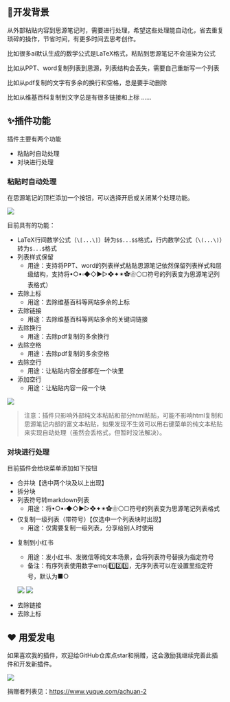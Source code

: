 ## 🤔开发背景

从外部粘贴内容到思源笔记时，需要进行处理，希望这些处理能自动化，省去重复琐碎的操作，节省时间，有更多时间去思考创作。

比如很多ai默认生成的数学公式是LaTeX格式，粘贴到思源笔记不会渲染为公式

比如从PPT、word复制列表到思源，列表结构会丢失，需要自己重新写一个列表

比如从pdf复制的文字有多余的换行和空格，总是要手动删除

比如从维基百科复制到文字总是有很多链接和上标
……

## ✨插件功能

插件主要有两个功能

* 粘贴时自动处理
* 对块进行处理

### 粘贴时自动处理

在思源笔记的顶栏添加一个按钮，可以选择开启或关闭某个处理功能。

![](https://fastly.jsdelivr.net/gh/Achuan-2/PicBed/assets/PixPin_2024-12-15_18-10-59-2024-12-15.png)

目前具有的功能：

* LaTeX行间数学公式（`\[...\]`）转为`$$...$$`格式，行内数学公式（`\(...\)`）转为`$...$`格式
* 列表样式保留
  * 用途：支持将PPT、word的列表样式粘贴思源笔记依然保留列表样式和层级结构，支持将•○▪▫◆◇►▻❖✦✴✿❀⚪☐符号的列表变为思源笔记列表格式）
* 去除上标
  * 用途：去除维基百科等网站多余的上标
* 去除链接
  * 用途：去除维基百科等网站多余的关键词链接
* 去除换行
  * 用途：去除pdf复制的多余换行
* 去除空格
  * 用途：去除pdf复制的多余空格
* 去除空行
  * 用途：让粘贴内容全部都在一个块里
* 添加空行
  * 用途：让粘贴内容一段一个块

![](https://fastly.jsdelivr.net/gh/Achuan-2/PicBed/assets/PixPin_2024-12-14_19-02-01-2024-12-14.png)

> 注意：插件只影响外部纯文本粘贴和部分html粘贴，可能不影响html复制和思源笔记内部的富文本粘贴，如果发现不生效可以用右键菜单的纯文本粘贴来实现自动处理（虽然会丢格式，但暂时没法解决）。

### 对块进行处理

目前插件会给块菜单添加如下按钮

* 合并块【选中两个块及以上出现】
* 拆分块
* 列表符号转markdown列表
  * 用途：将•○▪▫◆◇►▻❖✦✴✿❀⚪☐符号的列表变为思源笔记列表格式
* 仅复制一级列表（带符号）【仅选中一个列表块时出现】
  * 用途：仅需要复制一级列表，分享给别人时使用
- 复制到小红书
  * 用途：发小红书、发微信等纯文本场景，会将列表符号替换为指定符号
  * 备注：有序列表使用数字emoji1️⃣2️⃣3️⃣，无序列表可以在设置里指定符号，默认为■○
   
   ![](https://fastly.jsdelivr.net/gh/Achuan-2/PicBed/assets/PixPin_2024-12-15_18-01-10-2024-12-15.png)
   ![](https://fastly.jsdelivr.net/gh/Achuan-2/PicBed/assets/PixPin_2024-12-15_18-00-28-2024-12-15.png)
* 去除链接
* 去除上标

## ❤️ 用爱发电

如果喜欢我的插件，欢迎给GitHub仓库点star和捐赠，这会激励我继续完善此插件和开发新插件。

![](https://fastly.jsdelivr.net/gh/Achuan-2/PicBed/assets/20241118182532-2024-11-18.png)

捐赠者列表见：https://www.yuque.com/achuan-2
